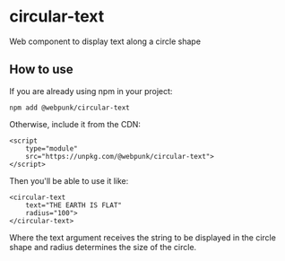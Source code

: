 # circular-text
Web component to display text along a circle shape


## How to use

If you are already using npm in your project:
```
npm add @webpunk/circular-text
```

Otherwise, include it from the CDN:
```
<script
    type="module"
    src="https://unpkg.com/@webpunk/circular-text">
</script>
```

Then you'll be able to use it like:
```
<circular-text 
    text="THE EARTH IS FLAT"
    radius="100">
</circular-text>
```

Where the text argument receives the string to be displayed in the circle shape and radius determines the size of the circle.